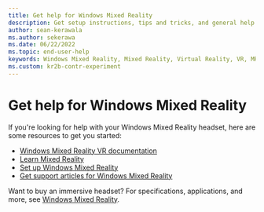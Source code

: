 ```yaml
---
title: Get help for Windows Mixed Reality
description: Get setup instructions, tips and tricks, and general help and information for Windows Mixed Reality headsets.
author: sean-kerawala
ms.author: sekerawa
ms.date: 06/22/2022
ms.topic: end-user-help
keywords: Windows Mixed Reality, Mixed Reality, Virtual Reality, VR, MR,
ms.custom: kr2b-contr-experiment
---
```


# Get help for Windows Mixed Reality

If you're looking for help with your Windows Mixed Reality headset, here are some resources to get you started:

* [Windows Mixed Reality VR documentation](index.yml)
* [Learn Mixed Reality](learn-mixed-reality.md)
* [Set up Windows Mixed Reality](set-up-windows-mixed-reality.md)
* [Get support articles for Windows Mixed Reality](https://support.microsoft.com/search/results?query=mixed+reality+Windows&isEnrichedQuery=true)

Want to buy an immersive headset? For specifications, applications, and more, see [Windows Mixed Reality](https://www.microsoft.com/mixed-reality/windows-mixed-reality?rtc=1).
